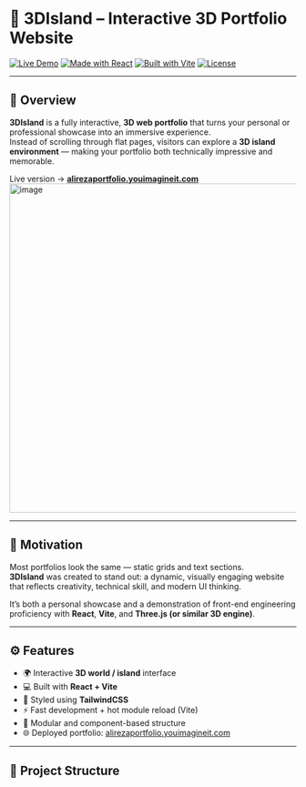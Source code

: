 # 🌴 3DIsland – Interactive 3D Portfolio Website

[![Live Demo](https://img.shields.io/badge/Live%20Demo-alirezaportfolio.youimagineit.com-blue?style=flat-square)](https://alirezaportfolio.youimagineit.com/)
[![Made with React](https://img.shields.io/badge/Made%20with-React-61DAFB?logo=react&logoColor=white)](https://react.dev/)
[![Built with Vite](https://img.shields.io/badge/Built%20with-Vite-646CFF?logo=vite&logoColor=white)](https://vitejs.dev/)
[![License](https://img.shields.io/badge/license-MIT-green.svg)](LICENSE)

---

## 🧭 Overview

**3DIsland** is a fully interactive, **3D web portfolio** that turns your personal or professional showcase into an immersive experience.  
Instead of scrolling through flat pages, visitors can explore a **3D island environment** — making your portfolio both technically impressive and memorable.

Live version → [**alirezaportfolio.youimagineit.com**](https://alirezaportfolio.youimagineit.com/)
<img width="989" height="578" alt="image" src="https://github.com/user-attachments/assets/700d6a34-66f6-4592-a446-053719698fe9" />

---

## 🎯 Motivation

Most portfolios look the same — static grids and text sections.  
**3DIsland** was created to stand out: a dynamic, visually engaging website that reflects creativity, technical skill, and modern UI thinking.

It’s both a personal showcase and a demonstration of front-end engineering proficiency with **React**, **Vite**, and **Three.js (or similar 3D engine)**.

---

## ⚙️ Features

- 🌍 Interactive **3D world / island** interface
- 💻 Built with **React + Vite**
- 🎨 Styled using **TailwindCSS**
- ⚡ Fast development + hot module reload (Vite)
- 🧩 Modular and component-based structure
- 🌐 Deployed portfolio: [alirezaportfolio.youimagineit.com](https://alirezaportfolio.youimagineit.com/)

---

## 🧱 Project Structure


